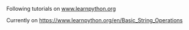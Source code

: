 Following tutorials on www.learnpython.org

Currently on https://www.learnpython.org/en/Basic_String_Operations